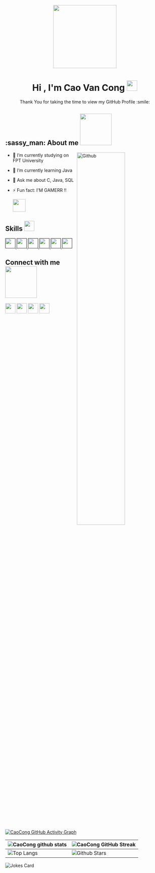 <p align="center">
    <img width="200" src="https://github.com/caocong2404/PRO192_Summer2022/blob/master/avt-01-01-01.png">
</p>
<h1 align="center">Hi , I'm Cao Van Cong <img src="https://media.giphy.com/media/hvRJCLFzcasrR4ia7z/giphy.gif" width="33"></h1>
<p align='center'>
</p>

<div size='20px' align="center"> Thank You for taking the time to view my GitHub Profile :smile: 
</div>

<h2> :sassy_man:  About me
<img src = "https://media0.giphy.com/media/KDDpcKigbfFpnejZs6/giphy.gif?cid=ecf05e47oy6f4zjs8g1qoiystc56cu7r9tb8a1fe76e05oty&rid=giphy.gif" width = 100px></h2>

<img width="55%" align="right" alt="Github" src="https://raw.githubusercontent.com/onimur/.github/master/.resources/git-header.svg" />

- 🔭 I’m currently studying on  FPT University
  
- 🌱 I’m currently learning Java
  
- 💬 Ask me about C, Java, SQL
  
- ⚡ Fun fact: I'M GAMERR !! <p> <img src = "https://cdn-icons-png.flaticon.com/512/686/686589.png" width=40px> </p>

<h2> Skills <img src = "https://media2.giphy.com/media/QssGEmpkyEOhBCb7e1/giphy.gif?cid=ecf05e47a0n3gi1bfqntqmob8g9aid1oyj2wr3ds3mg700bl&rid=giphy.gif" width = 32px> </h2>
<a href=> <img width ='32px' src ='https://icon-library.com/images/icon-java/icon-java-6.jpg'> </a>
<a href=> <img width ='32px' src ='https://raw.githubusercontent.com/rahulbanerjee26/githubAboutMeGenerator/main/icons/javascript.svg'> </a>
<a href=> <img width ='32px' src ='https://raw.githubusercontent.com/rahulbanerjee26/githubAboutMeGenerator/main/icons/c.svg'> </a>
<a href=> <img width ='32px' src ='https://raw.githubusercontent.com/rahulbanerjee26/githubAboutMeGenerator/main/icons/css.svg'> </a>
<a href=> <img width ='32px' src ='https://raw.githubusercontent.com/rahulbanerjee26/githubAboutMeGenerator/main/icons/html.svg'> </a>
<a href=> <img width ='32px' src ='https://raw.githubusercontent.com/rahulbanerjee26/githubAboutMeGenerator/main/icons/csharp.svg'> </a>


<h2> Connect with me <img src='https://raw.githubusercontent.com/ShahriarShafin/ShahriarShafin/main/Assets/handshake.gif' width="100px"> </h2>

<a href = 'https://www.facebook.com/cong.cao.jvun12h'> <img width = '32px' align= 'center' src="https://cdn-icons-png.flaticon.com/512/5968/5968764.png"/></a> 
<a href = 'https://twitter.com/CaoCong2404'> <img width = '32px' align= 'center' src="https://raw.githubusercontent.com/rahulbanerjee26/githubAboutMeGenerator/main/icons/twitter.svg"/></a> 
<a href = 'https://github.com/caocong2404'> <img width = '32px' align= 'center' src="https://raw.githubusercontent.com/rahulbanerjee26/githubAboutMeGenerator/main/icons/github.svg"/></a>
<a href = 'https://www.youtube.com/channel/UC37m2JETWFj9a1Mw6l5fUWA'> <img width = '32px' align= 'center' 
src="https://cdn-icons.flaticon.com/png/512/2504/premium/2504848.png?token=exp=1659528615~hmac=20d0c41f9ad68c66a0b577460005cd1a"/></a>

  
<br>
<br>
  <br>
  
[![CaoCong GitHub Activity Graph](https://activity-graph.herokuapp.com/graph?username=caocong2404&theme=tokyonight)](https://git.io/praveenscience)

| ![CaoCong github stats](https://github-readme-stats.vercel.app/api?username=caocong2404&show_icons=true&theme=tokyonight) | ![CaoCong GitHub Streak](https://github-readme-streak-stats.herokuapp.com/?user=caocong2404&theme=tokyonight) |
| --- | --- |
| ![Top Langs](https://github-readme-stats.vercel.app/api/top-langs/?username=caocong2404&theme=tokyonight) | ![Github Stars](https://github-readme-stats.vercel.app/api?username=caocong2404&show_icons=true&locale=en&count_private=true&hide_rank=true&custom_title=My%20GitHub%20Stats&disable_animations=true&theme=tokyonight) |

![Jokes Card](https://readme-jokes.vercel.app/api?theme=tokyonight)


<br>
